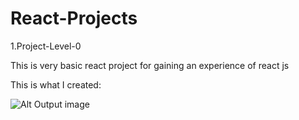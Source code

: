 # React-Projects

1.Project-Level-0

This is very basic react project for gaining an experience of react js

This is what I created: 

![Alt Output image](Project-level-0/public/images/Output.png)
